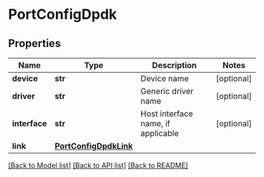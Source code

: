 # PortConfigDpdk

## Properties
Name | Type | Description | Notes
------------ | ------------- | ------------- | -------------
**device** | **str** | Device name | [optional] 
**driver** | **str** | Generic driver name | [optional] 
**interface** | **str** | Host interface name, if applicable | [optional] 
**link** | [**PortConfigDpdkLink**](PortConfigDpdkLink.md) |  | 

[[Back to Model list]](../README.md#documentation-for-models) [[Back to API list]](../README.md#documentation-for-api-endpoints) [[Back to README]](../README.md)


